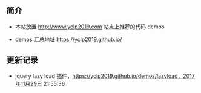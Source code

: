 ## 简介

- 本站放置 http://www.yclp2019.com 站点上推荐的代码 demos

- demos 汇总地址 https://yclp2019.github.io/

## 更新记录

- jquery lazy load 插件，https://yclp2019.github.io/demos/lazyload，2017年11月29日 21:55:36
